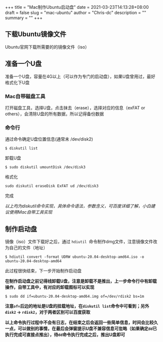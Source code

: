 +++
title = "Mac制作Ubuntu启动盘"
date = 2021-03-23T14:13:28+08:00
draft = false
slug = "mac-ubuntu"
author = "Chris-dc"
description = ""
summary = ""
+++

## 下载Ubuntu镜像文件
Ubuntu官网下载所需要的的镜像文件（iso）

## 准备一个U盘
准备一个U盘，容量在4G以上（可以作为专门的启动盘），如果U盘曾用过，最好格式化下U盘

### Mac自带磁盘工具
打开磁盘工具，选择U盘，点击抹去（erase），选择对应的信息（exFAT or others），会清除U盘的所有数据，所以记得备份数据

### 命令行
通过命令确定U盘位置信息(通常未 /dev/disk2)
```shell
$ diskutil list
```
卸载U盘
```shell
$ sudo diskutil umountDisk /dev/disk3
```

格式化
```shell
sudo diskutil eraseDisk ExFAT ud /dev/disk3 
```
完成

_以上均为diskutil命令实现，具体命令语法，参数含义，可百度详细了解，小白建议使用Mac自带工具实现_

## 制作启动盘
镜像（iso）文件下载好之后，通过 `hdiutil `命令制作dmg文件，注意镜像文件改为自己的文件（地址）
```shell
$ hdiutil convert -format UDRW ubuntu-20.04-desktop-amd64.iso -o ubuntu-20.04-desktop-amd64
```
此过程很快结束，下一步开始制作启动盘

**在制作启动盘之前记得线卸载U盘，注意是卸载不是推出，上一步命令行中有卸载操作，自带工具中，有对应的卸载图标可以实现**

```shell
$ sudo dd if=ubuntu-20.04-desktop-amd64.img of=/dev/rdisk2 bs=1m
```
**注意`of=`后边的地址是U盘的挂载地址，在`diskutil list`命令中可看到；另外`disk2` -> `rdisk2`，对于两者区别可以百度获取**

**以上命令执行过程中不会有日志，在结束之后会返回一些简单信息，时间会比较久一点，可以做别的事情，在最后会弹窗提示U盘不兼容信息可忽略（如果确定`dd`已执行完成可直接点推出），待`dd`命令执行完成之后，推出U盘即可**

